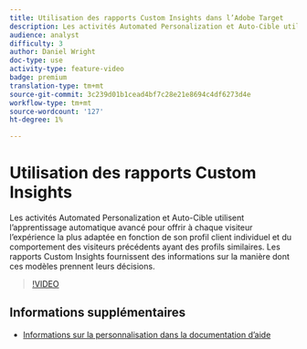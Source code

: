 ```yaml
---
title: Utilisation des rapports Custom Insights dans l’Adobe Target
description: Les activités Automated Personalization et Auto-Cible utilisent l’apprentissage automatique avancé pour offrir à chaque visiteur l’expérience la plus adaptée en fonction de son profil client individuel et du comportement des visiteurs précédents ayant des profils similaires. Les rapports Custom Insights fournissent des informations sur la manière dont ces modèles prennent leurs décisions.
audience: analyst
difficulty: 3
author: Daniel Wright
doc-type: use
activity-type: feature-video
badge: premium
translation-type: tm+mt
source-git-commit: 3c239d01b1cead4bf7c28e21e8694c4df6273d4e
workflow-type: tm+mt
source-wordcount: '127'
ht-degree: 1%

---
```



# Utilisation des rapports Custom Insights

Les activités Automated Personalization et Auto-Cible utilisent l’apprentissage automatique avancé pour offrir à chaque visiteur l’expérience la plus adaptée en fonction de son profil client individuel et du comportement des visiteurs précédents ayant des profils similaires. Les rapports Custom Insights fournissent des informations sur la manière dont ces modèles prennent leurs décisions.

>[!VIDEO](https://video.tv.adobe.com/v/25601/?quality=12)

## Informations supplémentaires

* [Informations sur la personnalisation dans la documentation d’aide](https://docs.adobe.com/content/help/en/target/using/reports/insights/personalization-insights-reports.html)